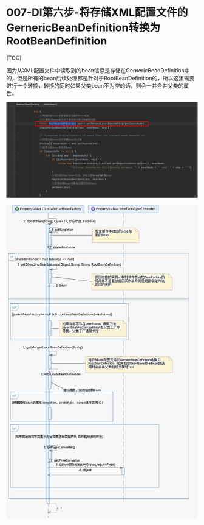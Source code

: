 # 007-DI第六步-将存储XML配置文件的GernericBeanDefinition转换为RootBeanDefinition

[TOC]

因为从XML配置文件中读取到的bean信息是存储在GernericBeanDefinition中的，但是所有的bean后续处理都是针对于RootBeanDefinition的，所以这里需要进行一个转换，转换的同时如果父类bean不为空的话，则会一并合并父类的属性。



![image-20200929212537127](../../assets/image-20200929212537127.png)

![image-20200922192538797](../../assets/image-20200922192538797.png)